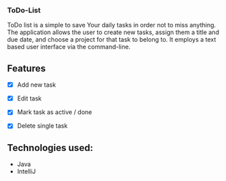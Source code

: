 ### ToDo-List

ToDo list is a simple to save Your daily tasks in order not to miss anything. The application allows the user to create new tasks, assign them a title and due date, and choose a project for that task to belong to. It employs a text based user interface via the command-line.


## Features

- [x] Add new task
- [x] Edit task
- [x] Mark task as active / done
- [x] Delete single task


## Technologies used:

- Java
- IntelliJ

